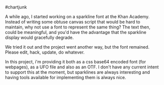 #chartjunk

A while ago, I started working on a sparkline font at the Khan Academy. Instead of writing some obtuse canvas script that would be hard to maintain, why not use a font to represent the same thing? The text then, could be meaningful, and you'd have the advantage that the sparkline display would gracefully degrade.

We tried it out and the project went another way, but the font remained. Please edit, hack, update, do whatever.

In this project, i'm providing it both as a css base64 encoded font (for webpages), as a UFO file and also as an OTF. I don't have any current intent to support this at the moment, but sparklines are always interesting and having tools available for implementing them is always nice.